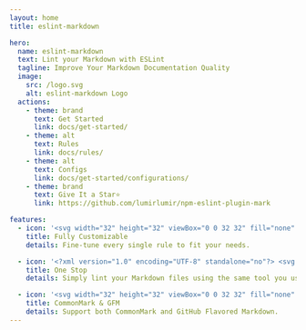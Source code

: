 ```yaml
---
layout: home
title: eslint-markdown

hero:
  name: eslint-markdown
  text: Lint your Markdown with ESLint
  tagline: Improve Your Markdown Documentation Quality
  image:
    src: /logo.svg
    alt: eslint-markdown Logo
  actions:
    - theme: brand
      text: Get Started
      link: docs/get-started/
    - theme: alt
      text: Rules
      link: docs/rules/
    - theme: alt
      text: Configs
      link: docs/get-started/configurations/
    - theme: brand
      text: Give It a Star⭐
      link: https://github.com/lumirlumir/npm-eslint-plugin-mark

features:
  - icon: '<svg width="32" height="32" viewBox="0 0 32 32" fill="none" xmlns="http://www.w3.org/2000/svg"><path d="M13.1215 8.87866L28.1215 23.8787C29.2931 25.0502 29.2931 26.9497 28.1215 28.1213C26.95 29.2929 25.0505 29.2929 23.8789 28.1213L8.87891 13.1213L13.1215 8.87866Z" fill="#7D4533"/><path d="M11.4272 2.22958L4.35348 9.30331C4.15822 9.49857 4.15822 9.81515 4.35348 10.0104L5.99988 13L8.94967 14.6066C9.14493 14.8019 9.46152 14.8019 9.65678 14.6066L14.6065 9.65686C14.8018 9.4616 14.8018 9.14502 14.6065 8.94975L12.6568 7C12.1796 6.51953 12.6065 6 12.6065 6L15.3307 3.27588C15.6279 2.97861 15.4479 2.46948 15.0299 2.42512L11.8335 2.08592C11.6833 2.06999 11.534 2.12279 11.4272 2.22958Z" fill="#B4ACBC"/><path d="M26.32 9.12471L28.87 6.57471C29.19 6.24471 29.75 6.40471 29.86 6.85471C30.26 8.51471 29.82 10.3347 28.52 11.6347C27.1368 13.0178 25.1499 13.4348 23.4052 12.8789L13.6688 22.6835C14.195 24.4392 13.7508 26.4259 12.3499 27.7848C11.0499 29.0348 9.25993 29.4648 7.62993 29.0648C7.17993 28.9548 7.02993 28.3947 7.34993 28.0747L9.89993 25.5248C10.1299 25.2948 10.1299 24.9248 9.89993 24.6948L8.28993 23.0848C8.05993 22.8548 7.68993 22.8548 7.45993 23.0848L4.90993 25.6347C4.58993 25.9647 4.02993 25.8047 3.91993 25.3547C3.51993 23.6947 3.95993 21.8747 5.25993 20.5747C6.65638 19.1783 8.66835 18.7667 10.4251 19.3469L20.1268 9.57726C19.5764 7.8091 20.0155 5.79678 21.43 4.42472C22.73 3.17472 24.52 2.74472 26.15 3.14472C26.6 3.25472 26.75 3.81471 26.43 4.13471L23.88 6.68471C23.65 6.91471 23.65 7.28471 23.88 7.51471L25.49 9.12471C25.72 9.35471 26.09 9.35471 26.32 9.12471Z" fill="#B4ACBC"/><path d="M1.17674 11.2981C1.07911 11.2005 1.07911 11.0422 1.17674 10.9446L1.82021 10.3011C2.60126 9.52007 3.86758 9.52007 4.64863 10.3011L8.53772 14.1902C9.31877 14.9713 9.31877 16.2376 8.53772 17.0186L7.89425 17.6621C7.79662 17.7597 7.63833 17.7597 7.5407 17.6621L1.17674 11.2981Z" fill="#CDC4D6"/></svg>'
    title: Fully Customizable
    details: Fine-tune every single rule to fit your needs.

  - icon: '<?xml version="1.0" encoding="UTF-8" standalone="no"?> <svg height="32" width="32" viewBox="0 0 323.99971 285.09601" xmlns="http://www.w3.org/2000/svg"><g transform="matrix(1.2548929 0 0 1.2548929 -22.9868 -19.949332)"><path d="m97.021 99.016l48.432-27.962c1.212-.7 2.706-.7 3.918 0l48.433 27.962c1.211.7 1.959 1.993 1.959 3.393v55.924c0 1.399-.748 2.693-1.959 3.394l-48.433 27.962c-1.212.7-2.706.7-3.918 0l-48.432-27.962c-1.212-.7-1.959-1.994-1.959-3.394v-55.924c.001-1.4.748-2.693 1.959-3.393" fill="#8080F2"/><path d="m273.336 124.488l-57.867-100.672c-2.102-3.64-5.985-6.325-10.188-6.325h-115.736c-4.204 0-8.088 2.685-10.19 6.325l-57.867 100.45c-2.102 3.641-2.102 8.236 0 11.877l57.867 99.847c2.102 3.64 5.986 5.501 10.19 5.501h115.735c4.203 0 8.087-1.805 10.188-5.446l57.867-100.01c2.104-3.639 2.104-7.907.001-11.547m-47.917 48.41c0 1.48-.891 2.849-2.174 3.59l-73.71 42.527c-1.282.74-2.888.74-4.17 0l-73.767-42.527c-1.282-.741-2.179-2.109-2.179-3.59v-85.055c0-1.481.884-2.849 2.167-3.59l73.707-42.527c1.282-.741 2.886-.741 4.168 0l73.772 42.527c1.283.741 2.186 2.109 2.186 3.59z" fill="#4b32c3"/></g></svg>'
    title: One Stop
    details: Simply lint your Markdown files using the same tool you use for JavaScript and TypeScript.

  - icon: '<svg width="32" height="32" viewBox="0 0 32 32" fill="none" xmlns="http://www.w3.org/2000/svg"><path d="M10.5194 7.0517C10.2265 6.93064 9.99626 6.69861 9.88117 6.41614L8.929 4.25725C8.75112 3.91425 8.23842 3.91425 8.071 4.25725L7.11883 6.41614C6.99327 6.69861 6.76308 6.92055 6.48057 7.0517L5.26682 7.57629C4.91106 7.74779 4.91106 8.24212 5.26682 8.41362L6.48057 8.93821C6.77354 9.05927 7.00374 9.2913 7.11883 9.57377L8.071 11.7427C8.24888 12.0858 8.76158 12.0858 8.929 11.7427L9.88117 9.57377C10.0067 9.2913 10.2369 9.06936 10.5194 8.93821L11.7332 8.41362C12.0889 8.24212 12.0889 7.74779 11.7332 7.57629L10.5194 7.0517Z" fill="#F9C23C"/><path d="M25.5744 13.5546C24.7045 13.1673 24.0166 12.4539 23.6525 11.5775L20.7897 4.81023C20.2637 3.72992 18.7363 3.72992 18.2103 4.81023L15.3475 11.5775C14.9733 12.4539 14.2854 13.1673 13.4256 13.5546L9.80419 15.1955C8.73194 15.7254 8.73194 17.2746 9.80419 17.8045L13.4256 19.4454C14.2955 19.8327 14.9834 20.5461 15.3475 21.4225L18.2103 28.1898C18.7363 29.2701 20.2637 29.2701 20.7897 28.1898L23.6525 21.4225C24.0267 20.5461 24.7146 19.8327 25.5744 19.4454L29.1958 17.8045C30.2681 17.2746 30.2681 15.7254 29.1958 15.1955L25.5744 13.5546Z" fill="#F9C23C"/><path d="M8.2811 20.3304C8.44173 20.7222 8.73465 21.0258 9.10315 21.2021L10.6528 21.927C11.1157 22.1621 11.1157 22.8379 10.6528 23.073L9.10315 23.7979C8.73465 23.9742 8.44173 24.2876 8.2811 24.6696L7.05276 27.6474C6.82598 28.1175 6.17402 28.1175 5.94724 27.6474L4.7189 24.6696C4.55827 24.2778 4.26535 23.9742 3.89685 23.7979L2.34724 23.073C1.88425 22.8379 1.88425 22.1621 2.34724 21.927L3.89685 21.2021C4.26535 21.0258 4.55827 20.7124 4.7189 20.3304L5.94724 17.3526C6.17402 16.8825 6.82598 16.8825 7.05276 17.3526L8.2811 20.3304Z" fill="#F9C23C"/></svg>'
    title: CommonMark & GFM
    details: Support both CommonMark and GitHub Flavored Markdown.
---
```

